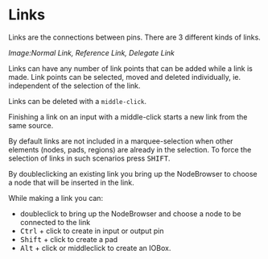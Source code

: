 # Links

Links are the connections between pins. There are 3 different kinds of links.

*Image:Normal Link, Reference Link, Delegate Link*

Links can have any number of link points that can be added while a link is made. Link points can be selected, moved and deleted individually, ie. independent of the selection of the link.

Links can be deleted with a `middle-click`.

Finishing a link on an input with a middle-click starts a new link from the same source.

By default links are not included in a marquee-selection when other elements (nodes, pads, regions) are already in the selection. To force the selection of links in such scenarios press <span class="keyseq"><kbd>SHIFT</kbd></span>.

By doubleclicking an existing link you bring up the NodeBrowser to choose a node that will be inserted in the link.

While making a link you can:

* doubleclick to bring up the NodeBrowser and choose a node to be connected to the link
* <span class="keyseq"><kbd>Ctrl</kbd></span> + click to create in input or output pin
* <span class="keyseq"><kbd>Shift</kbd></span> + click to create a pad
* <span class="keyseq"><kbd>Alt</kbd></span> + click or middleclick to create an IOBox.
